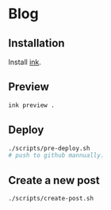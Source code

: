 # Blog

## Installation

Install [ink](https://github.com/InkProject/ink).

## Preview

```bash
ink preview .
```

## Deploy

```bash
./scripts/pre-deploy.sh
# push to github mannually.
```

## Create a new post

```bash
./scripts/create-post.sh
```

